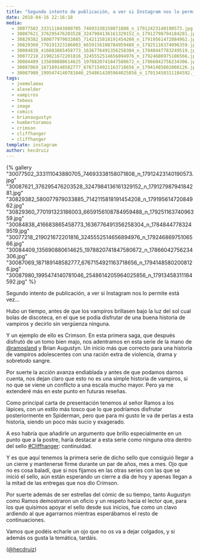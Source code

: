 ```yaml
---
title: "Segundo intento de publicación, a ver si Instagram nos lo permite está vez"
date: 2018-04-16 22:16:18
media: 
  - 30077502_333111043880705_74693338158071808_n_17912423140190573.jpg
  - 30087621_376295476203528_3247984136161329152_n_17912798794184281.jpg
  - 30829382_580077979033885_7142115818191454208_n_17919561472084962.jpg
  - 30829360_770191323186003_6659156108784959488_n_17925116374096359.jpg
  - 30084838_416683865458773_1636776491356258304_n_17848447783249519.jpg
  - 30077218_219021672201816_3245552514656894976_n_17924686975106566.jpg
  - 30084409_135690880614625_1978820741847580672_n_17866042756234306.jpg
  - 30087069_187189148582777_6767154921163718656_n_17941485802008126.jpg
  - 30087980_1995474140781046_2548614205964025856_n_17913458311184592.jpg
tags: 
  - joemolamas
  - alexelder
  - vampiros
  - tebeos
  - image
  - comics
  - brianaugustyn
  - humbertoramos
  - crimson
  - cliffhanger
  - cliffhanger
template: instagram
author: hecdruiz
---
```


{% gallery "30077502_333111043880705_74693338158071808_n_17912423140190573.jpg" "30087621_376295476203528_3247984136161329152_n_17912798794184281.jpg" "30829382_580077979033885_7142115818191454208_n_17919561472084962.jpg" "30829360_770191323186003_6659156108784959488_n_17925116374096359.jpg" "30084838_416683865458773_1636776491356258304_n_17848447783249519.jpg" "30077218_219021672201816_3245552514656894976_n_17924686975106566.jpg" "30084409_135690880614625_1978820741847580672_n_17866042756234306.jpg" "30087069_187189148582777_6767154921163718656_n_17941485802008126.jpg" "30087980_1995474140781046_2548614205964025856_n_17913458311184592.jpg" %}

Segundo intento de publicación, a ver si Instagram nos lo permite está vez...

Hubo un tiempo, antes de que los vampiros brillasen bajo la luz del sol cual bolas de discoteca, en el que se podía disfrutar de una buena historia de vampiros y decirlo sin vergüenza ninguna.

Y un ejemplo de ello es Crimson. En esta primera saga, que después disfrutó de un tomo bien majo, nos adentramos en esta serie de la mano de  [@ramosland](https://instagram.com/ramosland) y Brian Augustyn. Un inicio más que correcto para una historia de vampiros adolescentes con una ración extra de violencia, drama y sobretodo sangre.

Por suerte la acción avanza endiablada y antes de que podamos darnos cuenta, nos dejan claro que esto no es una simple historia de vampiros, si no que se viene un conflicto a una escala mucho mayor. Pero ya me extenderé más en este punto en futuras reseñas.

Como principal carta de presentación tenemos al señor Ramos a los lápices, con un estilo más tosco que lo que podríamos disfrutar posteriormente en Spiderman, pero que para mi gusto le va de perlas a esta historia, siendo un poco más sucio y exagerado.

A eso habría que añadirle un argumento que brillo especialmente en un punto que a la postre, haría destacar a esta serie como ninguna otra dentro del sello [#Cliffhanger](/tags/cliffhanger): continuidad.

Y es que aquí tenemos la primera serie de dicho sello que consiguió llegar a un cierre y mantenerse firme durante un par de años, mes a mes. Ojo que no es cosa baladí, que si nos fijamos en las otras series con las que se inició el sello, aún están esperando un cierre a día de hoy y apenas llegan a la mitad de las entregas que nos dio Crimson.

Por suerte además de ser estrellas del cómic de su tiempo, tanto Augustyn como Ramos demostraron un oficio y un respeto hacia el lector que, para los que quisimos apoyar el sello desde sus inicios, fue como un clavo ardiendo al que agarrarnos mientras esperábamos el resto de continuaciones.

Vamos que podéis echarle un ojo que no os va a dejar colgados, y si además os gusta la temática, tardáis.

([@hecdruiz](https://instagram.com/hecdruiz))
